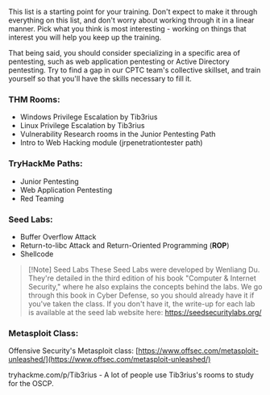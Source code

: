 This list is a starting point for your training. Don't expect to make it through everything on this list, and don't worry about working through it in a linear manner. Pick what you think is most interesting - working on things that interest you will help you keep up the training.

That being said, you should consider specializing in a specific area of pentesting, such as web application pentesting or Active Directory pentesting. Try to find a gap in our CPTC team's collective skillset, and train yourself so that you'll have the skills necessary to fill it.

### THM Rooms: 
- Windows Privilege Escalation by Tib3rius 
- Linux Privilege Escalation by Tib3rius 
- Vulnerability Research rooms in the Junior Pentesting Path
- Intro to Web Hacking module (jrpenetrationtester path)
### TryHackMe Paths:
- Junior Pentesting
- Web Application Pentesting
- Red Teaming
### Seed Labs:
- Buffer Overflow Attack
- Return-to-libc Attack and Return-Oriented Programming (**ROP**)
- Shellcode

>[!Note] Seed Labs
>These Seed Labs were developed by Wenliang Du. They're detailed in the third edition of his book "Computer & Internet Security," where he also explains the concepts behind the labs. We go through this book in Cyber Defense, so you should already have it if you've taken the class. If you don't have it, the write-up for each lab is available at the seed lab website here: https://seedsecuritylabs.org/
### Metasploit Class:
Offensive Security's Metasploit class: [https://www.offsec.com/metasploit-unleashed/](https://www.offsec.com/metasploit-unleashed/)

tryhackme.com/p/Tib3rius -  A lot of people use Tib3rius's rooms to study for the OSCP. 

